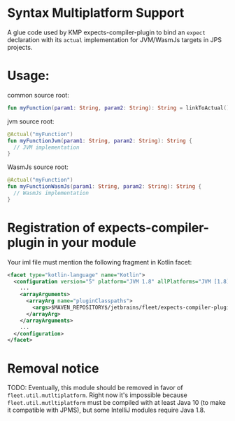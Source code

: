 # Syntax Multiplatform Support 

A glue code used by KMP expects-compiler-plugin to bind an `expect` declaration with its `actual` implementation for JVM/WasmJs targets in JPS projects.

# Usage:

common source root:
```kotlin
fun myFunction(param1: String, param2: String): String = linkToActual()
```
   
jvm source root:
```kotlin
@Actual("myFunction")
fun myFunctionJvm(param1: String, param2: String): String {
  // JVM implementation
}
```

WasmJs source root:
```kotlin
@Actual("myFunction")
fun myFunctionWasmJs(param1: String, param2: String): String {
  // WasmJs implementation
}
```
      
# Registration of expects-compiler-plugin in your module

Your iml file must mention the following fragment in Kotlin facet:
```xml
<facet type="kotlin-language" name="Kotlin">
  <configuration version="5" platform="JVM 1.8" allPlatforms="JVM [1.8]" useProjectSettings="false">
    ...
    <arrayArguments>
      <arrayArg name="pluginClasspaths">
        <args>$MAVEN_REPOSITORY$/jetbrains/fleet/expects-compiler-plugin/<$$$real-version-here$$$>/expects-compiler-plugin-$$$real-version-here$$$.jar</args>
      </arrayArg>
    </arrayArguments>
    ...
  </configuration>
</facet>
```

# Removal notice 

TODO: Eventually, this module should be removed in favor of `fleet.util.mutltiplatform`.
Right now it's impossible because `fleet.util.mutltiplatform` must be compiled with at least Java 10 (to make it compatible with JPMS),
but some IntelliJ modules require Java 1.8.
